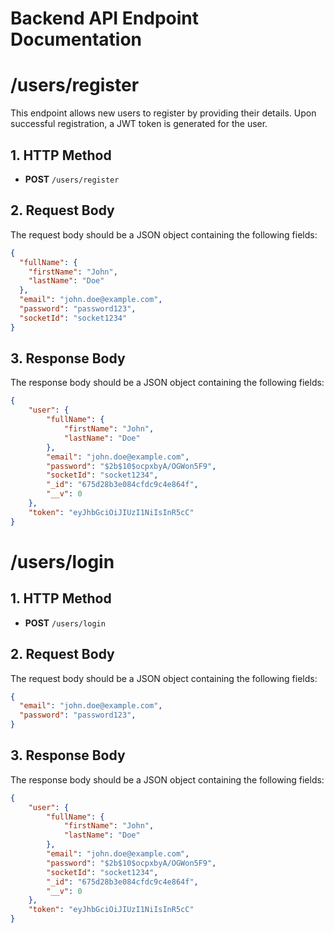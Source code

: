 # Backend API Endpoint Documentation 
# /users/register

This endpoint allows new users to register by providing their details. Upon successful registration, a JWT token is generated for the user.

## 1. HTTP Method
- **POST** `/users/register`

## 2. Request Body
The request body should be a JSON object containing the following fields:

```json
{                                   
  "fullName": {                     
    "firstName": "John",            
    "lastName": "Doe"               
  },
  "email": "john.doe@example.com",  
  "password": "password123",        
  "socketId": "socket1234"          
}
```

## 3. Response Body
The response body should be a JSON object containing the following fields:

```json
{                                               
    "user": {                                   
        "fullName": {                           
            "firstName": "John",                
            "lastName": "Doe"                   
        },
        "email": "john.doe@example.com",        
        "password": "$2b$10$ocpxbyA/OGWon5F9",  
        "socketId": "socket1234",               
        "_id": "675d28b3e084cfdc9c4e864f",      
        "__v": 0
    },
    "token": "eyJhbGciOiJIUzI1NiIsInR5cC"       
}
```

# /users/login

## 1. HTTP Method
- **POST** `/users/login`


## 2. Request Body
The request body should be a JSON object containing the following fields:

```json
{                                   
  "email": "john.doe@example.com",  
  "password": "password123",        
}
```

## 3. Response Body
The response body should be a JSON object containing the following fields:

```json
{                                               
    "user": {                                   
        "fullName": {                           
            "firstName": "John",                
            "lastName": "Doe"                   
        },
        "email": "john.doe@example.com",        
        "password": "$2b$10$ocpxbyA/OGWon5F9",  
        "socketId": "socket1234",               
        "_id": "675d28b3e084cfdc9c4e864f",      
        "__v": 0
    },
    "token": "eyJhbGciOiJIUzI1NiIsInR5cC"       
}
```
